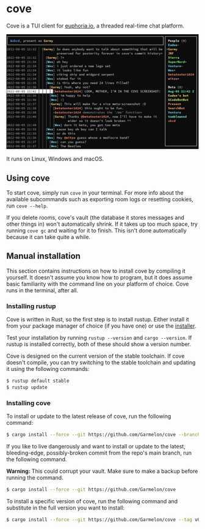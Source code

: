 # cove

Cove is a TUI client for [euphoria.io](https://euphoria.io/), a threaded
real-time chat platform.

![A very meta screenshot](screenshot.png)

It runs on Linux, Windows and macOS.

## Using cove

To start cove, simply run `cove` in your terminal. For more info about the
available subcommands such as exporting room logs or resetting cookies, run
`cove --help`.

If you delete rooms, cove's vault (the database it stores messages and other
things in) won't automatically shrink. If it takes up too much space, try
running `cove gc` and waiting for it to finish. This isn't done automatically
because it can take quite a while.

## Manual installation

This section contains instructions on how to install cove by compiling it yourself.
It doesn't assume you know how to program, but it does assume basic familiarity with the command line on your platform of choice.
Cove runs in the terminal, after all.

### Installing rustup

Cove is written in Rust, so the first step is to install rustup. Either install
it from your package manager of choice (if you have one) or use the
[installer](https://rustup.rs/).

Test your installation by running `rustup --version` and `cargo --version`. If
rustup is installed correctly, both of these should show a version number.

Cove is designed on the current version of the stable toolchain. If cove doesn't
compile, you can try switching to the stable toolchain and updating it using the
following commands:
```bash
$ rustup default stable
$ rustup update
```

### Installing cove

To install or update to the latest release of cove, run the following command:

```bash
$ cargo install --force --git https://github.com/Garmelon/cove --branch latest
```

If you like to live dangerously and want to install or update to the latest,
bleeding-edge, possibly-broken commit from the repo's main branch, run the
following command.

**Warning:** This could corrupt your vault. Make sure to make a backup before
running the command.

```bash
$ cargo install --force --git https://github.com/Garmelon/cove
```

To install a specific version of cove, run the following command and substitute
in the full version you want to install:

```bash
$ cargo install --force --git https://github.com/Garmelon/cove --tag v0.1.0
```
